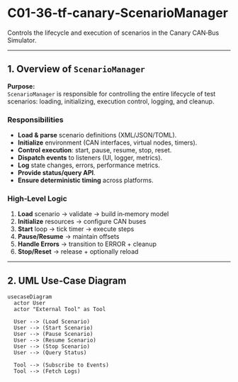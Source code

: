 # C01-36‑tf‑canary‑ScenarioManager

Controls the lifecycle and execution of scenarios in the Canary CAN‑Bus Simulator.

---

## 1. Overview of `ScenarioManager`

**Purpose:**  
`ScenarioManager` is responsible for controlling the entire lifecycle of test scenarios: loading, initializing, execution control, logging, and cleanup.

### Responsibilities
- **Load & parse** scenario definitions (XML/JSON/TOML).  
- **Initialize** environment (CAN interfaces, virtual nodes, timers).  
- **Control execution**: start, pause, resume, stop, reset.  
- **Dispatch events** to listeners (UI, logger, metrics).  
- **Log** state changes, errors, performance metrics.  
- **Provide status/query API**.  
- **Ensure deterministic timing** across platforms.

### High‑Level Logic
1. **Load** scenario → validate → build in‑memory model  
2. **Initialize** resources → configure CAN buses  
3. **Start** loop → tick timer → execute steps  
4. **Pause/Resume** → maintain offsets  
5. **Handle Errors** → transition to ERROR + cleanup  
6. **Stop/Reset** → release + optionally reload  

---

## 2. UML Use‑Case Diagram

```mermaid
usecaseDiagram
  actor User
  actor "External Tool" as Tool

  User --> (Load Scenario)
  User --> (Start Scenario)
  User --> (Pause Scenario)
  User --> (Resume Scenario)
  User --> (Stop Scenario)
  User --> (Query Status)

  Tool --> (Subscribe to Events)
  Tool --> (Fetch Logs)

